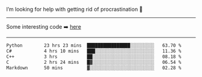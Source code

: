 I’m looking for help with getting rid of procrastination 🤔

-----

Some interesting code :arrow_right: [here](https://github.com/zhen8838/playground)

-----

<!--START_SECTION:waka-->

```txt
Python        23 hrs 23 mins  ████████████████░░░░░░░░░   63.70 %
C#            4 hrs 10 mins   ███░░░░░░░░░░░░░░░░░░░░░░   11.36 %
C++           3 hrs           ██░░░░░░░░░░░░░░░░░░░░░░░   08.18 %
C             2 hrs 24 mins   █▓░░░░░░░░░░░░░░░░░░░░░░░   06.54 %
Markdown      50 mins         ▓░░░░░░░░░░░░░░░░░░░░░░░░   02.28 %
```

<!--END_SECTION:waka-->

<!--
**zhen8838/zhen8838** is a ✨ _special_ ✨ repository because its `README.md` (this file) appears on your GitHub profile.

Here are some ideas to get you started:

- 🔭 I’m currently working on ...
- 🌱 I’m currently learning ...
- 👯 I’m looking to collaborate on ...
 ...
- 💬 Ask me about ...
- 📫 How to reach me: ...
- 😄 Pronouns: ...
- ⚡ Fun fact: ...
-->
